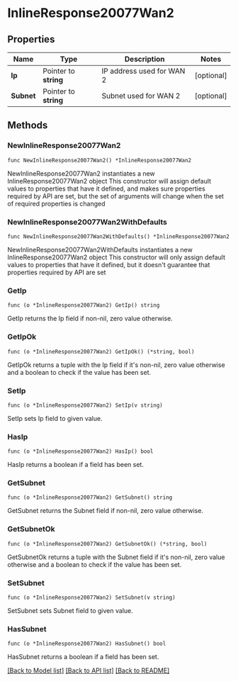 # InlineResponse20077Wan2

## Properties

Name | Type | Description | Notes
------------ | ------------- | ------------- | -------------
**Ip** | Pointer to **string** | IP address used for WAN 2 | [optional] 
**Subnet** | Pointer to **string** | Subnet used for WAN 2 | [optional] 

## Methods

### NewInlineResponse20077Wan2

`func NewInlineResponse20077Wan2() *InlineResponse20077Wan2`

NewInlineResponse20077Wan2 instantiates a new InlineResponse20077Wan2 object
This constructor will assign default values to properties that have it defined,
and makes sure properties required by API are set, but the set of arguments
will change when the set of required properties is changed

### NewInlineResponse20077Wan2WithDefaults

`func NewInlineResponse20077Wan2WithDefaults() *InlineResponse20077Wan2`

NewInlineResponse20077Wan2WithDefaults instantiates a new InlineResponse20077Wan2 object
This constructor will only assign default values to properties that have it defined,
but it doesn't guarantee that properties required by API are set

### GetIp

`func (o *InlineResponse20077Wan2) GetIp() string`

GetIp returns the Ip field if non-nil, zero value otherwise.

### GetIpOk

`func (o *InlineResponse20077Wan2) GetIpOk() (*string, bool)`

GetIpOk returns a tuple with the Ip field if it's non-nil, zero value otherwise
and a boolean to check if the value has been set.

### SetIp

`func (o *InlineResponse20077Wan2) SetIp(v string)`

SetIp sets Ip field to given value.

### HasIp

`func (o *InlineResponse20077Wan2) HasIp() bool`

HasIp returns a boolean if a field has been set.

### GetSubnet

`func (o *InlineResponse20077Wan2) GetSubnet() string`

GetSubnet returns the Subnet field if non-nil, zero value otherwise.

### GetSubnetOk

`func (o *InlineResponse20077Wan2) GetSubnetOk() (*string, bool)`

GetSubnetOk returns a tuple with the Subnet field if it's non-nil, zero value otherwise
and a boolean to check if the value has been set.

### SetSubnet

`func (o *InlineResponse20077Wan2) SetSubnet(v string)`

SetSubnet sets Subnet field to given value.

### HasSubnet

`func (o *InlineResponse20077Wan2) HasSubnet() bool`

HasSubnet returns a boolean if a field has been set.


[[Back to Model list]](../README.md#documentation-for-models) [[Back to API list]](../README.md#documentation-for-api-endpoints) [[Back to README]](../README.md)


